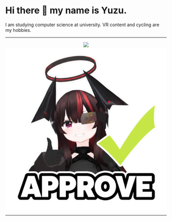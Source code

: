 # Hi there 👋 my name is Yuzu.

I am studying computer science at university. VR content and cycling are my hobbies.

---

<div style="display: flex; flex-wrap: wrap; justify-content: space-around;">
  <a href="https://github.com/anuraghazra/github-readme-stats">
    <img src="https://github-readme-stats.vercel.app/api?username=yuzukq&count_private=true&show_icons=true&theme=transparent" />
  </a>
  <a>
    <img src= "https://github.com/yuzukq/yuzukq/blob/main/approve.png?raw=true">
  </a>

</div>

---

<!-- TOP言語のヤツ -->

<!-- <a>
    <img src="http://github-profile-summary-cards.vercel.app/api/cards/most-commit-language?username=yuzukq&count_private=true&theme=transparent" />
</a> -->

<!--
### Stack 
<img src="https://skillicons.dev/icons?i=vscode,notion,latex,github,git,blender,unity,discord&theme=dark&perline=10" /> <br /><br />

<img src="https://skillicons.dev/icons?i=arduino,c,cs,python,ruby,rails,html,css,tailwindcss,javascript&theme=dark&perline=10" /> <br /><br />

<img src="https://skillicons.dev/icons?i=linux,ubuntu,bsd,cloudflare,docker,postgresql,sqlite&theme=dark&perline=15" /> <br /><br />
  
### Traning

<img src="https://skillicons.dev/icons?i=nextjs,react&theme=dark&perline=15" /> <br /><br /> -->
